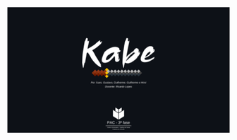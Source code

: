 <img min-width="1920px" max-width="1080px" width="720px" text-align="center" alt="kabe-project" src="https://raw.githubusercontent.com/Kabe-Project/.github/main/profile/Kabe-Project.png">
